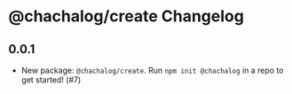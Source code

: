 # @chachalog/create Changelog

## 0.0.1

* New package: `@chachalog/create`. Run `npm init @chachalog` in a repo to get started! (#7)
